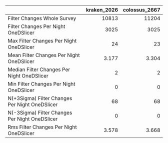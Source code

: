 |                                                |   kraken_2026 |   colossus_2667 |
|:-----------------------------------------------|--------------:|----------------:|
| Filter Changes Whole Survey                    |     10813     |       11204     |
| Filter Changes Per Night OneDSlicer            |      3025     |        3025     |
| Max Filter Changes Per Night OneDSlicer        |        24     |          23     |
| Mean Filter Changes Per Night OneDSlicer       |         3.177 |           3.304 |
| Median Filter Changes Per Night OneDSlicer     |         2     |           2     |
| Min Filter Changes Per Night OneDSlicer        |         0     |           0     |
| N(+3Sigma) Filter Changes Per Night OneDSlicer |        68     |          68     |
| N(-3Sigma) Filter Changes Per Night OneDSlicer |         0     |           0     |
| Rms Filter Changes Per Night OneDSlicer        |         3.578 |           3.668 |

